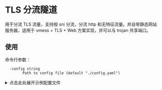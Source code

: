 # TLS 分流隧道
用于分流 TLS 流量，支持按 sni 分流，分流 http 和无特征流量。并自带静态网站服务器，适用于 vmess + TLS + Web 方案实现，并可以与 trojan 共享端口。

## 使用
命令行参数：
```
  -config string
        Path to config file (default "./config.yaml")
```

<details>
  <summary>点击此处展开示例配置文件</summary>
  
```yml
# listen: 监听地址
listen: 0.0.0.0:443

# vhosts: 按照按照 tls sni 扩展划分为多个虚拟 host
vhosts:

    # name 对应 tls sni 扩展的 server name
  - name: vmess.example.com

    # tlsoffloading: 解开 tls，true 为解开，解开后可以识别 http 流量，适用于 vmess over tls 和 http over tls (https) 分流等
    tlsoffloading: true

    # cert: tls 证书路径
    cert: /etc/ssl/vmess.example.com.pem

    # key: tls 私钥路径
    key: /etc/ssl/vmess.example.com.key

    # http: 识别出的 http 流量的处理方式
    http:

      # handler: fileServer 将服务一个静态网站
      handler: fileServer

      # args: 静态网站的文件路径
      args: /var/www/html

    # default: 其他流量处理方式
    default:

      # handler: proxyPass 将流量转发至另一个地址
      handler: proxyPass

      # args: 转发的目标地址
      args: 127.0.0.1:40001

      # args: 也可以使用 domain socket
      # args: unix:/path/to/ds/file

  - name: trojan.example.com

    # tlsoffloading: 解开 tls，false 为不解开，直接处理 tls 流量，适用于 trojan-gfw 等
    tlsOffloading: false

    # default: 关闭 tlsoffloading 时，目前没有识别方法，均按其他流量处理
    default:
      handler: proxyPass
      args: 127.0.0.1:8443
```
</details>